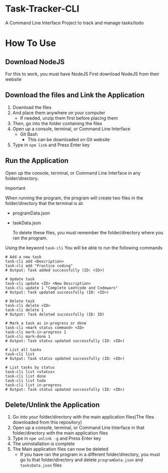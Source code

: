 # Task-Tracker-CLI

A Command Line Interface Project to track and manage tasks/todo

# How To Use

## Download NodeJS

For this to work, you must have NodeJS
First download NodeJS from their website

## Download the files and Link the Application

1. Download the files
2. And place them anywhere on your computer
   - If needed, unzip them first before placing them
3. Then, go into the folder containing the files
4. Open up a console, terminal, or Command Line Interface
   - Git Bash
     - This can be downloaded on Git website
5. Type in `npm link` and Press Enter key

## Run the Application

Open up the console, terminal, or Command Line Interface in any folder/directory.

> [!IMPORTANT]
> When running the program, the program will create two files in the folder/directory that the terminal is at:
>
> - programData.json
> - taskData.json
>
>   To delete these files, you must remember the folder/directory where you ran the program.

Using the keyword
`task-cli`
You will be able to run the following commands

```
# Add a new task
task-cli add <Description>
task-cli add "Practice coding"
# Output: Task added successfully (ID: <ID>)

# Update task
task-cli update <ID> <New Description>
task-cli update 1 "Complete Leetcode and Codewars"
# Output: Task updated successfully (ID: <ID>)

# Delete task
task-cli delete <ID>
task-cli delete 1
# Output: Task deleted successfully (ID: ID)

# Mark a task as in-progress or done
task-cli <mark status command> <ID>
task-cli mark-in-progress 1
task-cli mark-done 1
# Output: Task status updated successfully (ID: <ID>)

# List all tasks
task-cli list
# Output: Task status updated successfully (ID: <ID>)

# List tasks by status
task-cli list <status>
task-cli list done
task-cli list todo
task-cli list in-progress
# Output: Task status updated successfully (ID: <ID>)
```

## Delete/Unlink the Application

1. Go into your folder/directory with the main application files(The files downloaded from this repository)
2. Open up a console, terminal, or Command Line Interface in that folder/directory with the main application files
3. Type in `npm unlink -g` and Press Enter key
4. The uninstallation is complete
5. The Main application files can now be deleted
   - If you have ran the program in a different folder/directory, you must go to that folder/directory and delete `programData.json` and `tasksData.json` files
